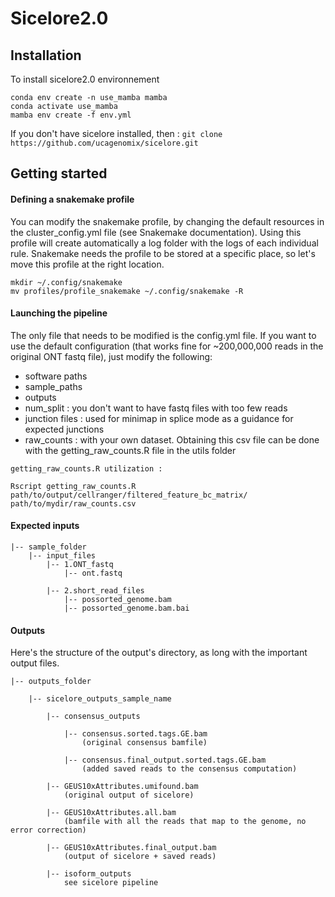 # Sicelore2.0

## Installation

To install sicelore2.0 environnement
```
conda env create -n use_mamba mamba
conda activate use_mamba
mamba env create -f env.yml
```

If you don't have sicelore installed, then : 
```git clone https://github.com/ucagenomix/sicelore.git ```

## Getting started

#### Defining a snakemake profile
You can modify the snakemake profile, by changing the default resources in the cluster_config.yml file (see Snakemake documentation). Using this profile will create automatically a log folder with the logs of each individual rule.
Snakemake needs the profile to be stored at a specific place, so let's move this profile at the right location.

```
mkdir ~/.config/snakemake
mv profiles/profile_snakemake ~/.config/snakemake -R
```
#### Launching the pipeline
The only file that needs to be modified is the config.yml file.
If you want to use the default configuration (that works fine for ~200,000,000 reads in the original ONT fastq file), just modify the following:
- software paths
- sample_paths
- outputs
- num_split : you don't want to have fastq files with too few reads
- junction files : used for minimap in splice mode as a guidance for expected junctions
- raw_counts : with your own dataset. Obtaining this csv file can be done with the getting_raw_counts.R file in the utils folder

```
getting_raw_counts.R utilization :

Rscript getting_raw_counts.R path/to/output/cellranger/filtered_feature_bc_matrix/ path/to/mydir/raw_counts.csv
```

#### Expected inputs
```
|-- sample_folder
    |-- input_files
        |-- 1.ONT_fastq
            |-- ont.fastq

        |-- 2.short_read_files
            |-- possorted_genome.bam
            |-- possorted_genome.bam.bai
```

#### Outputs
Here's the structure of the output's directory, as long with the important output files.

```
|-- outputs_folder

    |-- sicelore_outputs_sample_name
    
        |-- consensus_outputs
        
            |-- consensus.sorted.tags.GE.bam 
                (original consensus bamfile)
                
            |-- consensus.final_output.sorted.tags.GE.bam 
                (added saved reads to the consensus computation)
                
        |-- GEUS10xAttributes.umifound.bam 
            (original output of sicelore) 
            
        |-- GEUS10xAttributes.all.bam 
            (bamfile with all the reads that map to the genome, no error correction)
            
        |-- GEUS10xAttributes.final_output.bam 
            (output of sicelore + saved reads)
            
        |-- isoform_outputs
            see sicelore pipeline
```
